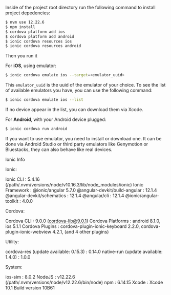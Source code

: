 Inside of the project root directory run the following command to install project depedencies:

```bash
$ nvm use 12.22.6
$ npm install
$ cordova platform add ios
$ cordova platform add android
$ ionic cordova resources ios
$ ionic cordova resources android
```

Then you run it

For **iOS**, using emulator:
```bash
$ ionic cordova emulate ios --target=<emulator_uuid>
```

This `emulator_uuid` is the uuid of the emulator of your choice. To see the list of available emulators you have, you can use the following command:

```bash
$ ionic cordova emulate ios --list
```

If no device appear in the list, you can download them via Xcode.

For **Android**, with your Android device plugged:
```bash
$ ionic cordova run android
```

If you want to use emulator, you need to install or download one. It can be done via Android Studio or third party emulators like Genymotion or Bluestacks, they can also behave like real devices.

Ionic Info

Ionic:

   Ionic CLI                     : 5.4.16 (/path/.nvm/versions/node/v10.16.3/lib/node_modules/ionic)
   Ionic Framework               : @ionic/angular 5.7.0
   @angular-devkit/build-angular : 12.1.4
   @angular-devkit/schematics    : 12.1.4
   @angular/cli                  : 12.1.4
   @ionic/angular-toolkit        : 4.0.0

Cordova:

   Cordova CLI       : 9.0.0 (cordova-lib@9.0.1)
   Cordova Platforms : android 8.1.0, ios 5.1.1
   Cordova Plugins   : cordova-plugin-ionic-keyboard 2.2.0, cordova-plugin-ionic-webview 4.2.1, (and 4 other plugins)

Utility:

   cordova-res (update available: 0.15.3) : 0.14.0
   native-run (update available: 1.4.0)   : 1.0.0

System:

   ios-sim : 8.0.2
   NodeJS  : v12.22.6 (/path/.nvm/versions/node/v12.22.6/bin/node)
   npm     : 6.14.15
   Xcode   : Xcode 10.1 Build version 10B61
